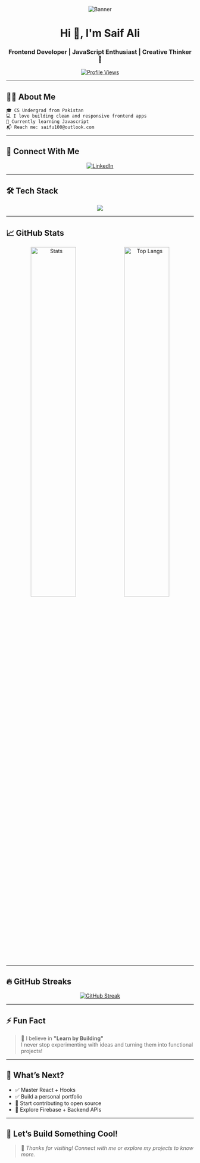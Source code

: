 <!-- Hero Banner -->
<p align="center">
  <img src="https://github.com/Dev-SaifAli/Dev-SaifAli/assets/143219742/8ad0a727-b3e8-4eb8-a9c5-2bb62718e77c" alt="Banner" />
</p>

<h1 align="center">Hi 👋, I'm Saif Ali</h1>
<h3 align="center">Frontend Developer | JavaScript Enthusiast | Creative Thinker 🚀</h3>

<p align="center">
  <a href="https://github.com/Dev-SaifAli">
    <img src="https://komarev.com/ghpvc/?username=Dev-SaifAli&style=flat-square&color=blue" alt="Profile Views"/>
  </a>
</p>

---

## 👨‍💻 About Me

```txt
🎓 CS Undergrad from Pakistan  
💻 I love building clean and responsive frontend apps  
🌱 Currently learning Javascript 
📬 Reach me: saifu100@outlook.com  
```

---

## 🔗 Connect With Me

<p align="center">
  <a href="https://www.linkedin.com/in/saif-ali-54aabb200/" target="_blank">
    <img src="https://img.shields.io/badge/LinkedIn-blue?style=for-the-badge&logo=linkedin&logoColor=white" alt="LinkedIn"/>
  </a>
</p>

---

## 🛠️ Tech Stack

<p align="center">
  <img src="https://skillicons.dev/icons?i=html,css,bootstrap,js,react,figma,github" />
</p>

---

## 📈 GitHub Stats

<p align="center">
  <img src="https://github-readme-stats.vercel.app/api?username=Dev-SaifAli&show_icons=true&theme=tokyonight" alt="Stats" width="49%"/>
  <img src="https://github-readme-stats.vercel.app/api/top-langs/?username=Dev-SaifAli&layout=compact&theme=tokyonight" alt="Top Langs" width="49%"/>
</p>

---

## 🔥 GitHub Streaks

<p align="center">
  <a href="https://git.io/streak-stats">
    <img src="https://streak-stats.demolab.com/?user=Saif ALI&theme=tokyonight" alt="GitHub Streak" />
  </a>
</p>


---

## ⚡ Fun Fact

> 🧠 I believe in **"Learn by Building"**  
> I never stop experimenting with ideas and turning them into functional projects!

---

## 🧭 What’s Next?

- ✅ Master React + Hooks  
- ✅ Build a personal portfolio  
- 🔄 Start contributing to open source  
- 🧪 Explore Firebase + Backend APIs

---

## 🚀 Let’s Build Something Cool!

> 👋 *Thanks for visiting! Connect with me or explore my projects to know more.*
